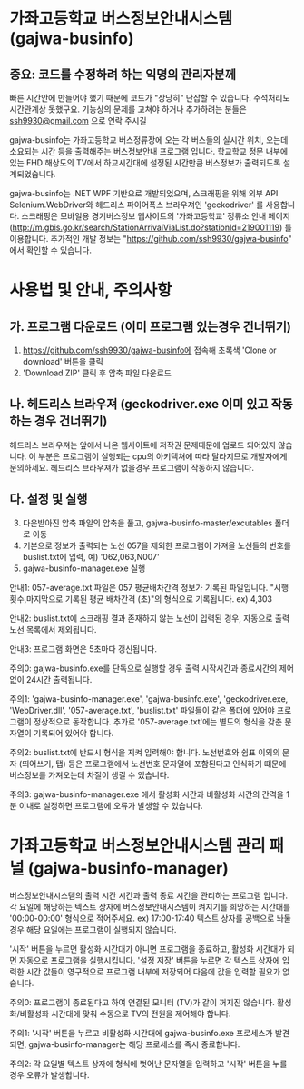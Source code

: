 # 가좌고등학교 버스정보안내시스템 (gajwa-businfo)

## 중요: 코드를 수정하려 하는 익명의 관리자분께
  빠른 시간안에 만들어야 했기 때문에 코드가 "상당히" 난잡할 수 있습니다. 주석처리도 시간관계상 못했구요. 
  기능상의 문제를 고쳐야 하거나 추가하려는 분들은 ssh9930@gmail.com 으로 연락 주시길 
 

gajwa-businfo는 가좌고등학교 버스정류장에 오는 각 버스들의 실시간 위치, 오는데 소요되는 시간 등을
출력해주는 버스정보안내 프로그램 입니다. 학교학교 정문 내부에 있는 FHD 해상도의 TV에서 하교시간대에
설정된 시간만큼 버스정보가 출력되도록 설계되었습니다.

gajwa-businfo는 .NET WPF 기반으로 개발되었으며, 스크래핑을 위해 외부 API Selenium.WebDriver와 헤드리스 파이어폭스 브라우져인 'geckodriver' 를 사용합니다.
스크래핑은 모바일용 경기버스정보 웹사이트의 '가좌고등학교' 정류소 안내 페이지 (http://m.gbis.go.kr/search/StationArrivalViaList.do?stationId=219001119)
를 이용합니다. 추가적인 개발 정보는 "https://github.com/ssh9930/gajwa-businfo" 에서 확인할 수 있습니다.

# 사용법 및 안내, 주의사항

## 가. 프로그램 다운로드 (이미 프로그램 있는경우 건너뛰기)
1. https://github.com/ssh9930/gajwa-businfo에 접속해 초록색 'Clone or download' 버튼을 클릭
2. 'Download ZIP' 클릭 후 압축 파일 다운로드

## 나. 헤드리스 브라우져 (geckodriver.exe 이미 있고 작동하는 경우 건너뛰기)
헤드리스 브라우져는 앞에서 나온 웹사이트에 저작권 문제때문에 업로드 되어있지 않습니다.
이 부분은 프로그램이 실행되는 cpu의 아키텍쳐에 따라 달라지므로 개발자에게 문의하세요. 헤드리스 브라우져가 없을경우 프로그램이 작동하지 않습니다.

## 다. 설정 및 실행
3. 다운받아진 압축 파일의 압축을 풀고, gajwa-businfo-master/excutables 폴더로 이동
4. 기본으로 정보가 출력되는 노선 057을 제외한 프로그램이 가져올 노선들의 번호를 buslist.txt에 입력, 예) '062,063,N007'
5. gajwa-businfo-manager.exe 실행

안내1: 057-average.txt 파일은 057 평균배차간격 정보가 기록된 파일입니다.
"시행횟수,마지막으로 기록된 평균 배차간격 (초)"의 형식으로 기록됩니다. ex) 4,303

안내2: buslist.txt에 스크래핑 결과 존재하지 않는 노선이 입력된 경우, 자동으로 출력 노선 목록에서 제외됩니다.

안내3: 프로그램 화면은 5초마다 갱신됩니다.

주의0: gajwa-businfo.exe를 단독으로 실행할 경우 출력 시작시간과 종료시간의 제어 없이 24시간 출력됩니다. 

주의1: 'gajwa-businfo-manager.exe', 'gajwa-businfo.exe', 'geckodriver.exe, 'WebDriver.dll', '057-average.txt', 'buslist.txt'
파일들이 같은 폴더에 있어야 프로그램이 정상적으로 동작합니다. 추가로 '057-average.txt'에는 별도의 형식을 갖춘 문자열이 기록되어 있어야 합니다.

주의2: buslist.txt에 반드시 형식을 지켜 입력해야 합니다. 노선번호와 쉼표 이외의 문자 (띄어쓰기, 탭) 등은
프로그램에서 노선번호 문자열에 포함된다고 인식하기 떄문에 버스정보를 가져오는데 차질이 생길 수 있습니다.

주의3: gajwa-businfo-manager.exe 에서 활성화 시간과 비활성화 시간의 간격을 1분 이내로 설정하면 프로그램에 오류가 발생할 수 있습니다.

# 가좌고등학교 버스정보안내시스템 관리 패널 (gajwa-businfo-manager)

버스정보안내시스템의 출력 시간 시간과 출력 종료 시간을 관리하는 프로그램 입니다. 
각 요일에 해당하는 텍스트 상자에 버스정보안내시스템이 켜지기를 희망하는 시간대를 '00:00-00:00' 형식으로 적어주세요. ex) 17:00-17:40
텍스트 상자를 공백으로 놔둘경우 해당 요일에는 프로그램이 실행되지 않습니다.

'시작' 버튼을 누르면 활성화 시간대가 아니면 프로그램을 종료하고, 활성화 시간대가 되면 자동으로 프로그램을 실행시킵니다.
'설정 저장' 버튼을 누르면 각 텍스트 상자에 입력한 시간 값들이 영구적으로 프로그램 내부에 저장되어
다음에 값을 입력할 필요가 없습니다.

주의0: 프로그램이 종료된다고 하여 연결된 모니터 (TV)가 같이 꺼지진 않습니다. 활성화/비활성화 시간대에 맞춰 수동으로 TV의 전원을 제어해야 합니다.

주의1: '시작' 버튼을 누르고 비활성화 시간대에 gajwa-businfo.exe 프로세스가 발견되면, gajwa-businfo-manager는 해당 프로세스를 즉시 종료합니다.

주의2: 각 요일별 텍스트 상자에 형식에 벗어난 문자열을 입력하고 '시작' 버튼을 누를 경우 오류가 발생합니다.










